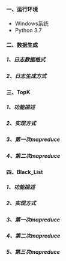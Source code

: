 #### 一、运行环境
- Windows系统
- Python 3.7

#### 二、数据生成
##### 1、日志数据格式
##### 2、日志生成方式

#### 三、TopK
##### 1、功能描述
##### 2、实现方式
##### 3、第一次mapreduce
##### 4、第二次mapreduce

#### 四、Black_List
##### 1、功能描述
##### 2、实现方式
##### 3、第一次mapreduce
##### 4、第二次mapreduce
##### 5、第三次mapreduce

